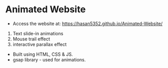 # Animated Website
- Access the website at: https://hasan5352.github.io/Animated-Website/
  
1. Text slide-in animations
2. Mouse trail effect
3. interactive parallax effect
   
- Built using HTML, CSS & JS.
- gsap library - used for animations.

